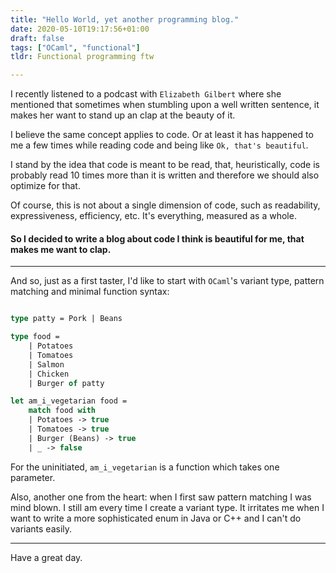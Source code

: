 ```yaml
---
title: "Hello World, yet another programming blog."
date: 2020-05-10T19:17:56+01:00
draft: false
tags: ["OCaml", "functional"]
tldr: Functional programming ftw

---
```


I recently listened to a podcast with `Elizabeth Gilbert` where she mentioned that sometimes when stumbling upon a well written sentence, it makes her want to stand up an clap at the beauty of it.

I believe the same concept applies to code. Or at least it has happened to me a few times while reading code and being like `Ok, that's beautiful`.

I stand by the idea that code is meant to be read, that, heuristically, code is probably read 10 times more than it is written and therefore we should also optimize for that.

Of course, this is not about a single dimension of code, such as readability, expressiveness, efficiency, etc. It's everything, measured as a whole.

#### So I decided to write a blog about code I think is beautiful for me, that makes me want to clap.


---

And so, just as a first taster, I'd like to start with `OCaml`'s variant type, pattern matching and minimal function syntax:


```ocaml

type patty = Pork | Beans

type food =
    | Potatoes
    | Tomatoes
    | Salmon
    | Chicken
    | Burger of patty

let am_i_vegetarian food =
    match food with
    | Potatoes -> true
    | Tomatoes -> true
    | Burger (Beans) -> true
    | _ -> false

```

For the uninitiated, `am_i_vegetarian` is a function which takes one parameter.

Also, another one from the heart: when I first saw pattern matching I was mind blown. I still am every time I create a variant type. It irritates me when I want to write a more sophisticated enum in Java or C++ and I can't do variants easily.

-----

Have a great day.